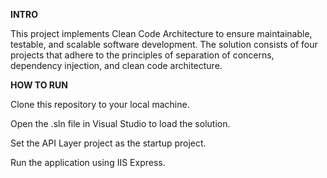 **INTRO**

This project implements Clean Code Architecture to ensure maintainable, testable, and scalable software development. 
The solution consists of four projects that adhere to the principles of separation of concerns, dependency injection, and clean code architecture.

**HOW TO RUN**

Clone this repository to your local machine.

Open the .sln file in Visual Studio to load the solution.

Set the API Layer project as the startup project.

Run the application using IIS Express.
